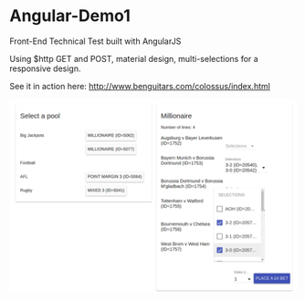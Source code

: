 # Angular-Demo1
Front-End Technical Test built with AngularJS

Using $http GET and POST, material design, multi-selections for a responsive design.

See it in action here: http://www.benguitars.com/colossus/index.html

![Alt text](/screenshot.png?raw=true "Angular-Demo1")
